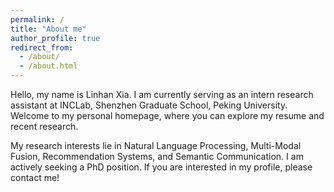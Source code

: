 ```yaml
---
permalink: /
title: "About me"
author_profile: true
redirect_from: 
  - /about/
  - /about.html
---
```


Hello, my name is Linhan Xia. I am currently serving as an intern research assistant at INCLab, Shenzhen Graduate School, Peking University. Welcome to my personal homepage, where you can explore my resume and recent research. 

My research interests lie in Natural Language Processing, Multi-Modal Fusion, Recommendation Systems, and Semantic Communication. I am actively seeking a PhD position. If you are interested in my profile, please contact me!

